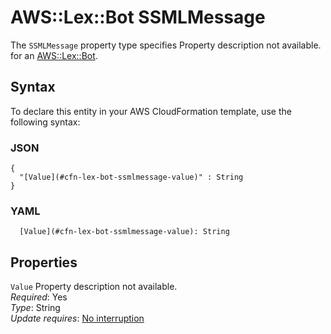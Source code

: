 # AWS::Lex::Bot SSMLMessage<a name="aws-properties-lex-bot-ssmlmessage"></a>

<a name="aws-properties-lex-bot-ssmlmessage-description"></a>The `SSMLMessage` property type specifies Property description not available\. for an [AWS::Lex::Bot](aws-resource-lex-bot.md)\.

## Syntax<a name="aws-properties-lex-bot-ssmlmessage-syntax"></a>

To declare this entity in your AWS CloudFormation template, use the following syntax:

### JSON<a name="aws-properties-lex-bot-ssmlmessage-syntax.json"></a>

```
{
  "[Value](#cfn-lex-bot-ssmlmessage-value)" : String
}
```

### YAML<a name="aws-properties-lex-bot-ssmlmessage-syntax.yaml"></a>

```
  [Value](#cfn-lex-bot-ssmlmessage-value): String
```

## Properties<a name="aws-properties-lex-bot-ssmlmessage-properties"></a>

`Value`  <a name="cfn-lex-bot-ssmlmessage-value"></a>
Property description not available\.  
*Required*: Yes  
*Type*: String  
*Update requires*: [No interruption](https://docs.aws.amazon.com/AWSCloudFormation/latest/UserGuide/using-cfn-updating-stacks-update-behaviors.html#update-no-interrupt)